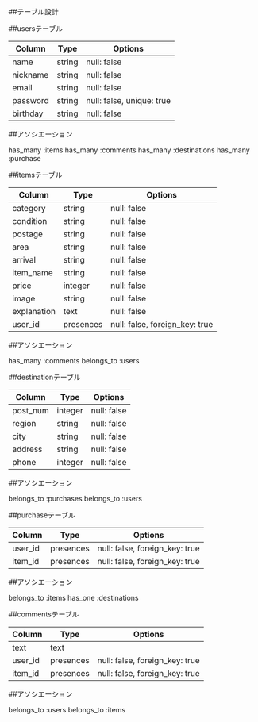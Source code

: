 ##テーブル設計

##usersテーブル

| Column   | Type       | Options                        |
| -------  | ---------- | ------------------------------ |
| name     | string     | null: false                    |
| nickname | string     | null: false                    |
| email    | string     | null: false                    |
| password | string     | null: false, unique: true      |
| birthday | string     | null: false

##アソシエーション

has_many :items
has_many :comments
has_many :destinations
has_many :purchase

##itemsテーブル

| Column   | Type       | Options                        |
| -------  | ---------- | ------------------------------ |
| category | string     | null: false                    |
| condition| string     | null: false                    |
| postage  | string     | null: false                    |
| area     | string     | null: false                    |
| arrival  | string     | null: false                    |
| item_name| string     | null: false                    |
| price    | integer    | null: false                    |
| image    | string     | null: false                    |
| explanation | text    | null: false                    |
| user_id  | presences  | null: false, foreign_key: true | 

##アソシエーション

has_many :comments
belongs_to :users

##destinationテーブル


| Column   | Type       | Options                        |
| -------  | ---------- | ------------------------------ |
| post_num | integer    | null: false                    |
| region   | string     | null: false                    |
| city     | string     | null: false                    |
| address  | string     | null: false                    |
| phone    | integer    | null: false                    |


##アソシエーション

belongs_to :purchases
belongs_to :users

##purchaseテーブル


| Column   | Type       | Options                        |
| -------  | ---------- | ------------------------------ |
| user_id  | presences  | null: false, foreign_key: true |
| item_id  | presences  | null: false, foreign_key: true |

##アソシエーション

belongs_to :items
has_one :destinations

##commentsテーブル


| Column   | Type       | Options                        |
| -------  | ---------- | ------------------------------ |
| text     | text       |                                |
| user_id  | presences  | null: false, foreign_key: true |
| item_id  | presences  | null: false, foreign_key: true |


##アソシエーション

belongs_to :users
belongs_to :items
